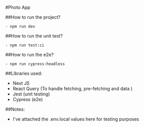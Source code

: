 #Photo App

##How to run the project?

```
- npm run dev
```

##How to run the unit test?

```
- npm run test:ci
```

##How to run the e2e?

```
- npm run cypress:headless
```

##Libraries used:

- Next JS
- React Query (To handle fetching, pre-fetching and data )
- Jest (unit testing)
- Cypress (e2e)

##Notes:

- I've attached the .env.local values here for testing purposes
